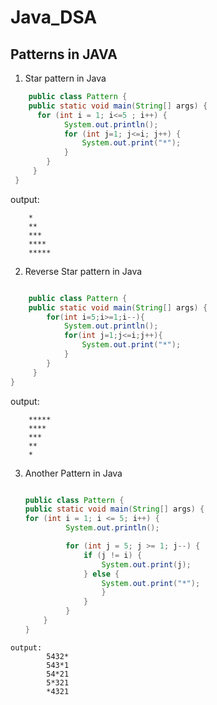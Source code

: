 # Java_DSA


## Patterns in JAVA 

1. Star pattern in Java

```java
    public class Pattern {
    public static void main(String[] args) {
      for (int i = 1; i<=5 ; i++) {
            System.out.println();
            for (int j=1; j<=i; j++) {
                System.out.print("*");
            }
        }
     }
 }

```

output:

        *
        **
        ***
        ****
        *****  
        
2. Reverse Star pattern in Java
```java

    public class Pattern {
    public static void main(String[] args) {
        for(int i=5;i>=1;i--){
            System.out.println();
            for(int j=1;j<=i;j++){
                System.out.print("*");
            }
        }
     }
}

```

 output:

        *****
        ****
        ***
        **
        *   

3. Another Pattern in Java
   ```java

   public class Pattern {
   public static void main(String[] args) {
   for (int i = 1; i <= 5; i++) {
            System.out.println();

            for (int j = 5; j >= 1; j--) {
                if (j != i) {
                    System.out.print(j);
                } else {
                    System.out.print("*");
                    }
                }
            }
       }
   }

```
output:
        5432*
        543*1
        54*21
        5*321
        *4321




      

